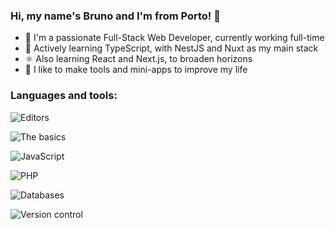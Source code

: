 ### Hi, my name's Bruno and I'm from Porto! 👋

- 👔 I'm a passionate Full-Stack Web Developer, currently working full-time
- 🌱 Actively learning TypeScript, with NestJS and Nuxt as my main stack
- ⚛️ Also learning React and Next.js, to broaden horizons
- 🧰 I like to make tools and mini-apps to improve my life

### Languages and tools:

![Editors](https://skillicons.dev/icons?i=vim,vscode&theme=light)

![The basics](https://skillicons.dev/icons?i=html,css,sass,tailwind&theme=light)

![JavaScript](https://skillicons.dev/icons?i=js,ts,nodejs,nest,vue,nuxt,react,nextjs&theme=light)

![PHP](https://skillicons.dev/icons?i=php,wordpress&theme=light)

![Databases](https://skillicons.dev/icons?i=mysql,mongodb&theme=light)

![Version control](https://skillicons.dev/icons?i=git,gitlab&theme=light)
